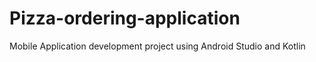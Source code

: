 # Pizza-ordering-application
Mobile Application development project using Android Studio and Kotlin
